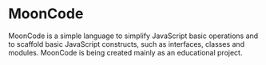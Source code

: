 # MoonCode
MoonCode is a simple language to simplify JavaScript basic operations and to scaffold basic JavaScript constructs, such as interfaces, classes and modules. MoonCode is being created mainly as an educational project.
